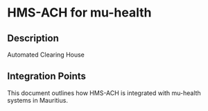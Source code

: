 # HMS-ACH for mu-health

## Description

Automated Clearing House

## Integration Points

This document outlines how HMS-ACH is integrated with mu-health systems in Mauritius.
